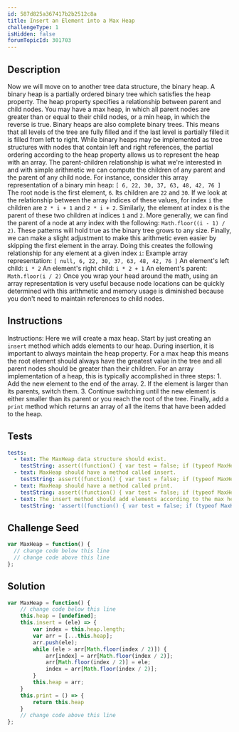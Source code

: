 ```yaml
---
id: 587d825a367417b2b2512c8a
title: Insert an Element into a Max Heap
challengeType: 1
isHidden: false
forumTopicId: 301703
---
```


## Description
<section id='description'>
Now we will move on to another tree data structure, the binary heap. A binary heap is a partially ordered binary tree which satisfies the heap property. The heap property specifies a relationship between parent and child nodes. You may have a max heap, in which all parent nodes are greater than or equal to their child nodes, or a min heap, in which the reverse is true. Binary heaps are also complete binary trees. This means that all levels of the tree are fully filled and if the last level is partially filled it is filled from left to right.
While binary heaps may be implemented as tree structures with nodes that contain left and right references, the partial ordering according to the heap property allows us to represent the heap with an array. The parent-children relationship is what we're interested in and with simple arithmetic we can compute the children of any parent and the parent of any child node.
For instance, consider this array representation of a binary min heap:
<code>[ 6, 22, 30, 37, 63, 48, 42, 76 ]</code>
The root node is the first element, <code>6</code>. Its children are <code>22</code> and <code>30</code>. If we look at the relationship between the array indices of these values, for index <code>i</code> the children are <code>2 * i + 1</code> and <code>2 * i + 2</code>. Similarly, the element at index <code>0</code> is the parent of these two children at indices <code>1</code> and <code>2</code>. More generally, we can find the parent of a node at any index with the following: <code>Math.floor((i - 1) / 2)</code>. These patterns will hold true as the binary tree grows to any size. Finally, we can make a slight adjustment to make this arithmetic even easier by skipping the first element in the array. Doing this creates the following relationship for any element at a given index <code>i</code>:
Example array representation:
<code>[ null, 6, 22, 30, 37, 63, 48, 42, 76 ]</code>
An element's left child: <code>i * 2</code>
An element's right child: <code>i * 2 + 1</code>
An element's parent: <code>Math.floor(i / 2)</code>
Once you wrap your head around the math, using an array representation is very useful because node locations can be quickly determined with this arithmetic and memory usage is diminished because you don't need to maintain references to child nodes.
</section>

## Instructions
<section id='instructions'>
Instructions: Here we will create a max heap. Start by just creating an <code>insert</code> method which adds elements to our heap. During insertion, it is important to always maintain the heap property. For a max heap this means the root element should always have the greatest value in the tree and all parent nodes should be greater than their children. For an array implementation of a heap, this is typically accomplished in three steps:
1. Add the new element to the end of the array.
2. If the element is larger than its parents, switch them.
3. Continue switching until the new element is either smaller than its parent or you reach the root of the tree.
Finally, add a <code>print</code> method which returns an array of all the items that have been added to the heap.
</section>

## Tests
<section id='tests'>

```yml
tests:
  - text: The MaxHeap data structure should exist.
    testString: assert((function() { var test = false; if (typeof MaxHeap !== 'undefined') { test = new MaxHeap() }; return (typeof test == 'object')})());
  - text: MaxHeap should have a method called insert.
    testString: assert((function() { var test = false; if (typeof MaxHeap !== 'undefined') { test = new MaxHeap() } else { return false; }; return (typeof test.insert == 'function')})());
  - text: MaxHeap should have a method called print.
    testString: assert((function() { var test = false; if (typeof MaxHeap !== 'undefined') { test = new MaxHeap() } else { return false; }; return (typeof test.print == 'function')})());
  - text: The insert method should add elements according to the max heap property.
    testString: 'assert((function() { var test = false; if (typeof MaxHeap !== ''undefined'') { test = new MaxHeap() } else { return false; }; test.insert(50); test.insert(100); test.insert(700); test.insert(32); test.insert(51); let result = test.print(); return ((result.length == 5) ? result[0] == 700 : result[1] == 700) })());'

```

</section>

## Challenge Seed
<section id='challengeSeed'>
<div id='js-seed'>

```js
var MaxHeap = function() {
  // change code below this line
  // change code above this line
};
```

</div>
</section>

## Solution
<section id='solution'>

```js
var MaxHeap = function() {
	// change code below this line
	this.heap = [undefined];
	this.insert = (ele) => {
		var index = this.heap.length;
		var arr = [...this.heap];
		arr.push(ele);
		while (ele > arr[Math.floor(index / 2)]) {
			arr[index] = arr[Math.floor(index / 2)];
			arr[Math.floor(index / 2)] = ele;
			index = arr[Math.floor(index / 2)];
		}
		this.heap = arr;
	}
	this.print = () => {
		return this.heap
	}
	// change code above this line
};
```

</section>
